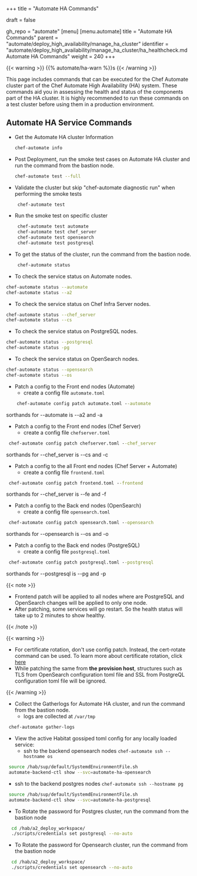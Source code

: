 +++
title = "Automate HA Commands"

draft = false

gh_repo = "automate"
[menu]
  [menu.automate]
    title = "Automate HA Commands"
    parent = "automate/deploy_high_availability/manage_ha_cluster"
    identifier = "automate/deploy_high_availability/manage_ha_cluster/ha_healthcheck.md Automate HA Commands"
    weight = 240
+++

{{< warning >}}
{{% automate/ha-warn %}}s
{{< /warning >}}

This page includes commands that can be executed for the Chef Automate cluster part of the Chef Automate High Availability (HA) system. These commands aid you in assessing the health and status of the components part of the HA cluster. It is highly recommended to run these commands on a test cluster before using them in a production environment.

## Automate HA Service Commands

- Get the Automate HA cluster Information

   ```sh
   chef-automate info
   ```

- Post Deployment, run the smoke test cases on Automate HA cluster and run the command from the bastion node.

   ```sh
   chef-automate test --full
   ```

- Validate the cluster but skip "chef-automate diagnostic run" when performing the smoke tests

  ```sh
   chef-automate test
  ```

- Run the smoke test on specific cluster

  ```sh
   chef-automate test automate
   chef-automate test chef_server
   chef-automate test opensearch
   chef-automate test postgresql
  ```

- To get the status of the cluster, run the command from the bastion node.

  ```sh
   chef-automate status
  ```

- To check the service status on Automate nodes.

```sh
chef-automate status --automate
chef-automate status --a2
```

- To check the service status on Chef Infra Server nodes.

```sh
chef-automate status --chef_server
chef-automate status --cs
```

- To check the service status on PostgreSQL nodes.

```sh
chef-automate status --postgresql
chef-automate status -pg
```

- To check the service status on OpenSearch nodes.

```sh
chef-automate status --opensearch
chef-automate status --os
```

- Patch a config to the Front end nodes (Automate)
  - create a config file `automate.toml`

``` cmd
    chef-automate config patch automate.toml --automate
```

sorthands for --automate is --a2 and -a

- Patch a config to the Front end nodes (Chef Server)
  - create a config file `chefserver.toml`

``` cmd
 chef-automate config patch chefserver.toml --chef_server
```

sorthands for --chef_server is --cs and -c

- Patch a config to the all Front end nodes (Chef Server + Automate)
  - create a config file `frontend.toml`

``` cmd
 chef-automate config patch frontend.toml --frontend
```

sorthands for --chef_server is --fe and -f

- Patch a config to the Back end nodes (OpenSearch)
  - create a config file `opensearch.toml`

``` cmd
 chef-automate config patch opensearch.toml --opensearch
```

sorthands for --opensearch is --os and -o

- Patch a config to the Back end nodes (PostgreSQL)
  - create a config file `postgresql.toml`

``` cmd
 chef-automate config patch postgresql.toml --postgresql
```

sorthands for --postgresql is --pg and -p

{{< note >}}

- Frontend patch will be applied to all nodes where are PostgreSQL and OpenSearch changes will be applied to only one node.
- After patching, some services will go restart. So the health status will take up to 2 minutes to show healthy.

{{< /note >}}

{{< warning >}}

- For certificate rotation, don't use config patch. Instead, the cert-rotate command can be used. To learn more about certificate rotation, click [here](/automate/ha_cert_rotaion)
- While patching the same from **the provision host**, structures such as TLS from OpenSearch configuration toml file and SSL from PostgreQL configuration toml file will be ignored.

{{< /warning >}}

- Collect the Gatherlogs for Automate HA cluster, and run the command from the bastion node.
  - logs are collected at `/var/tmp`

```sh
 chef-automate gather-logs
```

- View the active Habitat gossiped toml config for any locally loaded service:
  - ssh to the backend opensearch nodes `chef-automate ssh --hostname os`

```sh
 source /hab/sup/default/SystemdEnvironmentFile.sh
 automate-backend-ctl show --svc=automate-ha-opensearch
```

- ssh to the backend postgres nodes `chef-automate ssh --hostname pg`

```sh
 source /hab/sup/default/SystemdEnvironmentFile.sh
 automate-backend-ctl show --svc=automate-ha-postgresql
```

- To Rotate the password for Postgres cluster, run the command from the bastion node

```sh
  cd /hab/a2_deploy_workspace/
  ./scripts/credentials set postgresql --no-auto
```

- To Rotate the password for Opensearch cluster, run the command from the bastion node

```sh
  cd /hab/a2_deploy_workspace/
  ./scripts/credentials set opensearch --no-auto
```
